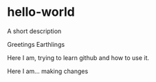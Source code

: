 # hello-world
A short description

Greetings Earthlings

Here I am, trying to learn github and how to use it.

Here I am... making changes
